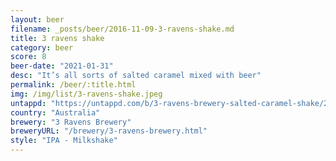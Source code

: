 ```yaml
---
layout: beer
filename: _posts/beer/2016-11-09-3-ravens-shake.md
title: 3 ravens shake
category: beer
score: 8
beer-date: "2021-01-31"
desc: "It’s all sorts of salted caramel mixed with beer"
permalink: /beer/:title.html
img: /img/list/3-ravens-shake.jpeg
untappd: "https://untappd.com/b/3-ravens-brewery-salted-caramel-shake/2777601"
country: "Australia"
brewery: "3 Ravens Brewery"
breweryURL: "/brewery/3-ravens-brewery.html"
style: "IPA - Milkshake"
---
```


